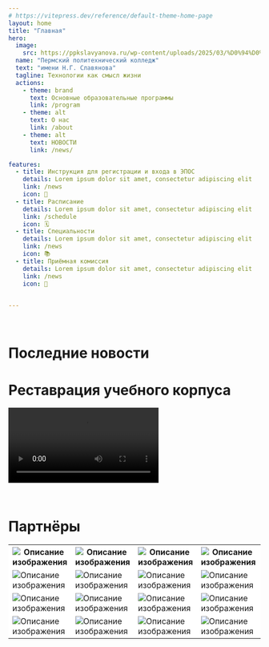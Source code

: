```yaml
---
# https://vitepress.dev/reference/default-theme-home-page
layout: home
title: "Главная"
hero:
  image:
    src: https://ppkslavyanova.ru/wp-content/uploads/2025/03/%D0%94%D0%B8%D0%B7%D0%B0%D0%B9%D0%BD-%D0%B1%D0%B5%D0%B7-%D0%BD%D0%B0%D0%B7%D0%B2%D0%B0%D0%BD%D0%B8%D1%8F-1-3.png
  name: "Пермский политехнический колледж"
  text: "имени Н.Г. Славянова"
  tagline: Технологии как смысл жизни
  actions:
    - theme: brand
      text: Основные образовательные программы
      link: /program
    - theme: alt
      text: О нас
      link: /about
    - theme: alt
      text: НОВОСТИ
      link: /news/

features:
  - title: Инструкция для регистрации и входа в ЭПОС
    details: Lorem ipsum dolor sit amet, consectetur adipiscing elit
    link: /news
    icon: 🧸
  - title: Расписание
    details: Lorem ipsum dolor sit amet, consectetur adipiscing elit
    link: /schedule
    icon: 🗓️
  - title: Специальности
    details: Lorem ipsum dolor sit amet, consectetur adipiscing elit
    link: /news
    icon: 📚
  - title: Приёмная комиссия
    details: Lorem ipsum dolor sit amet, consectetur adipiscing elit
    link: /news
    icon: 🏢 

    
---
```


<style>
  :root {
    --vp-home-hero-tagline-font-size: 30px;
    --vp-home-hero-text-font-size: 50px;
    --vp-home-hero-name-font-size: 67px;
    --vp-home-hero-name-color: transparent;
    --vp-home-hero-name-background: -webkit-linear-gradient(
      120deg,#bd34fe,#41d1ff
    );
  }

  .VPHero .name {
    font-size: var(--vp-home-hero-name-font-size) !important;
  }

  .VPHero .text {
  font-size: var(--vp-home-hero-text-font-size) !important;
  }
  .VPHero .tagline {
  font-size: var(--vp-home-hero-tagline-font-size) !important;
  }
</style>

<br>

# Последние новости
<script setup>
import NewsTest from './components/NewsIndex.vue'
</script>

<NewsTest />

# Реставрация учебного корпуса
<video controls="controls" src="https://ppkslavyanova.ru/wp-content/uploads/2025/03/7075899640376.mp4"></video>

<br>

# Партнёры

<table>
    <tr style="background-color:rgb(255, 255, 255);">
        <th style="width: 16.6%; background-color:rgb(255, 255, 255);"><img src="https://ppkslavyanova.ru/wp-content/uploads/2025/03/motovoliha.png" alt="Описание изображения"></th>
        <th style="width: 16.6%; background-color:rgb(255, 255, 255);"><img src="https://ppkslavyanova.ru/wp-content/uploads/2025/03/elcam_neftemash.png" alt="Описание изображения"></th>
        <th style="width: 16.6%; background-color:rgb(255, 255, 255);"><img src="https://ppkslavyanova.ru/wp-content/uploads/2025/03/asoik.png" alt="Описание изображения"></th>
        <th style="width: 16.6%; background-color:rgb(255, 255, 255);"><img src="https://ppkslavyanova.ru/wp-content/uploads/2025/03/galopolimer.png" alt="Описание изображения"></th>
        <th style="width: 16.6%; background-color:rgb(255, 255, 255);"><img src="https://ppkslavyanova.ru/wp-content/uploads/2025/03/ekskurs.jpg" alt="Описание изображения"></th>
        <th style="width: 16.6%; background-color:rgb(255, 255, 255);"><img src="https://ppkslavyanova.ru/wp-content/uploads/2025/03/%D0%B3%D0%B0%D0%BB%D0%BE%D0%BF%D0%BE%D0%BB%D0%B8%D0%BC%D0%B5%D1%80.webp" alt="Описание изображения"></th>
    </tr>
    <tr style="background-color:rgb(255, 255, 255);">
        <td><img src="https://ppkslavyanova.ru/wp-content/uploads/2025/03/stroi_ural.png" alt="Описание изображения"></td>
        <td><img src="https://ppkslavyanova.ru/wp-content/uploads/2025/03/torgmash.png" alt="Описание изображения"></td>
        <td><img src="https://ppkslavyanova.ru/wp-content/uploads/2025/03/promoil.png" alt="Описание изображения"></td>
        <td><img src="https://ppkslavyanova.ru/wp-content/uploads/2025/03/pcbk.png" alt="Описание изображения"></td>
        <td><img src="https://ppkslavyanova.ru/wp-content/uploads/2025/03/ertelecom-2048x335.png" alt="Описание изображения"></td>
        <td><img src="https://ppkslavyanova.ru/wp-content/uploads/2025/03/%D0%A2-%D0%BF%D0%BB%D1%8E%D1%81.png" alt="Описание изображения"></td>
    </tr>
    <tr style="background-color:rgb(255, 255, 255);">
        <td><img src="https://ppkslavyanova.ru/wp-content/uploads/2025/03/kama_sud.png" alt="Описание изображения"></td>
        <td><img src="https://ppkslavyanova.ru/wp-content/uploads/2025/03/Novomet-group-logo-2048x563.png" alt="Описание изображения"></td>
        <td><img src="https://ppkslavyanova.ru/wp-content/uploads/2025/03/peremena-perm_logo_blue.png" alt="Описание изображения"></td>
        <td><img src="https://ppkslavyanova.ru/wp-content/uploads/2025/03/iscra.png" alt="Описание изображения"></td>
        <td><img src="https://ppkslavyanova.ru/wp-content/uploads/2025/03/proton.png" alt="Описание изображения"></td>
        <td><img src="https://ppkslavyanova.ru/wp-content/uploads/2025/03/%D0%9A%D0%B5%D0%B4%D1%80%D0%BE%D0%BD.svg" alt="Описание изображения"></td>
    </tr>
    <tr style="background-color:rgb(255, 255, 255);">
        <td><img src="https://ppkslavyanova.ru/wp-content/uploads/2025/03/sinergiya.png" alt="Описание изображения"></td>
        <td><img src="https://ppkslavyanova.ru/wp-content/uploads/2025/03/%D0%9C%D0%B0%D1%88%D0%B8%D0%BD%D0%BE%D1%81%D1%82%D1%80%D0%BE%D0%B8%D1%82%D0%B5%D0%BB%D1%8C.svg" alt="Описание изображения"></td>
        <td><img src="https://ppkslavyanova.ru/wp-content/uploads/2025/03/%D0%A1%D0%9A%D0%91.webp" alt="Описание изображения"></td>
        <td><img src="https://ppkslavyanova.ru/wp-content/uploads/2025/03/sayac.png" alt="Описание изображения"></td>
        <td><img src="https://ppkslavyanova.ru/wp-content/uploads/2025/03/%D0%9E%D0%B4%D0%BA-%D0%9F%D0%9C.webp" alt="Описание изображения"></td>
        <td><img src="https://ppkslavyanova.ru/wp-content/uploads/2025/03/%D0%AD%D0%B4%D0%BD%D0%B0.webp" alt="Описание изображения"></td>
    </tr>
</table>